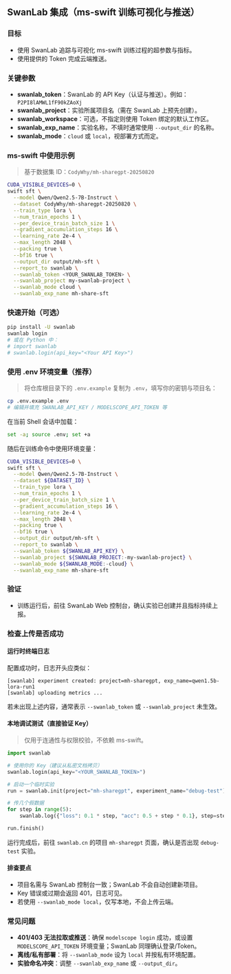## SwanLab 集成（ms-swift 训练可视化与推送）

### 目标
- 使用 SwanLab 追踪与可视化 ms-swift 训练过程的超参数与指标。
- 使用提供的 Token 完成云端推送。

### 关键参数
- **swanlab_token**：SwanLab 的 API Key（认证与推送）。例如：`P2PI8lAMWL1fF90kZAoXj`
- **swanlab_project**：实验所属项目名（需在 SwanLab 上预先创建）。
- **swanlab_workspace**：可选，不指定则使用 Token 绑定的默认工作区。
- **swanlab_exp_name**：实验名称，不填时通常使用 `--output_dir` 的名称。
- **swanlab_mode**：`cloud` 或 `local`，视部署方式而定。

### ms-swift 中使用示例
> 基于数据集 ID：`CodyWhy/mh-sharegpt-20250820`

```bash
CUDA_VISIBLE_DEVICES=0 \
swift sft \
  --model Qwen/Qwen2.5-7B-Instruct \
  --dataset CodyWhy/mh-sharegpt-20250820 \
  --train_type lora \
  --num_train_epochs 1 \
  --per_device_train_batch_size 1 \
  --gradient_accumulation_steps 16 \
  --learning_rate 2e-4 \
  --max_length 2048 \
  --packing true \
  --bf16 true \
  --output_dir output/mh-sft \
  --report_to swanlab \
  --swanlab_token <YOUR_SWANLAB_TOKEN> \
  --swanlab_project my-swanlab-project \
  --swanlab_mode cloud \
  --swanlab_exp_name mh-share-sft
```

### 快速开始（可选）
```bash
pip install -U swanlab
swanlab login
# 或在 Python 中：
# import swanlab
# swanlab.login(api_key="<Your API Key>")
```

### 使用 .env 环境变量（推荐）
> 将仓库根目录下的 `.env.example` 复制为 `.env`，填写你的密钥与项目名：
```bash
cp .env.example .env
# 编辑并填充 SWANLAB_API_KEY / MODELSCOPE_API_TOKEN 等
```

在当前 Shell 会话中加载：
```bash
set -a; source .env; set +a
```

随后在训练命令中使用环境变量：
```bash
CUDA_VISIBLE_DEVICES=0 \
swift sft \
  --model Qwen/Qwen2.5-7B-Instruct \
  --dataset ${DATASET_ID} \
  --train_type lora \
  --num_train_epochs 1 \
  --per_device_train_batch_size 1 \
  --gradient_accumulation_steps 16 \
  --learning_rate 2e-4 \
  --max_length 2048 \
  --packing true \
  --bf16 true \
  --output_dir output/mh-sft \
  --report_to swanlab \
  --swanlab_token ${SWANLAB_API_KEY} \
  --swanlab_project ${SWANLAB_PROJECT:-my-swanlab-project} \
  --swanlab_mode ${SWANLAB_MODE:-cloud} \
  --swanlab_exp_name mh-share-sft
```

### 验证
- 训练运行后，前往 SwanLab Web 控制台，确认实验已创建并且指标持续上报。

### 检查上传是否成功

#### 运行时终端日志
配置成功时，日志开头应类似：
```text
[swanlab] experiment created: project=mh-sharegpt, exp_name=qwen1.5b-lora-run1
[swanlab] uploading metrics ...
```

若未出现上述内容，通常表示 `--swanlab_token` 或 `--swanlab_project` 未生效。

#### 本地调试测试（直接验证 Key）
> 仅用于连通性与权限校验，不依赖 ms-swift。

```python
import swanlab

# 使用你的 Key（建议从私密文档拷贝）
swanlab.login(api_key="<YOUR_SWANLAB_TOKEN>")

# 启动一个临时实验
run = swanlab.init(project="mh-sharegpt", experiment_name="debug-test")

# 传几个假数据
for step in range(5):
    swanlab.log({"loss": 0.1 * step, "acc": 0.5 + step * 0.1}, step=step)

run.finish()
```

运行完成后，前往 `swanlab.cn` 的项目 `mh-sharegpt` 页面，确认是否出现 `debug-test` 实验。

#### 排查要点
- 项目名需与 SwanLab 控制台一致；SwanLab 不会自动创建新项目。
- Key 错误或过期会返回 401，日志可见。
- 若使用 `--swanlab_mode local`，仅写本地，不会上传云端。

### 常见问题
- **401/403 无法拉取或推送**：确保 `modelscope login` 成功，或设置 `MODELSCOPE_API_TOKEN` 环境变量；SwanLab 同理确认登录/Token。
- **离线/私有部署**：将 `--swanlab_mode` 设为 `local` 并按私有环境配置。
- **实验命名冲突**：调整 `--swanlab_exp_name` 或 `--output_dir`。


